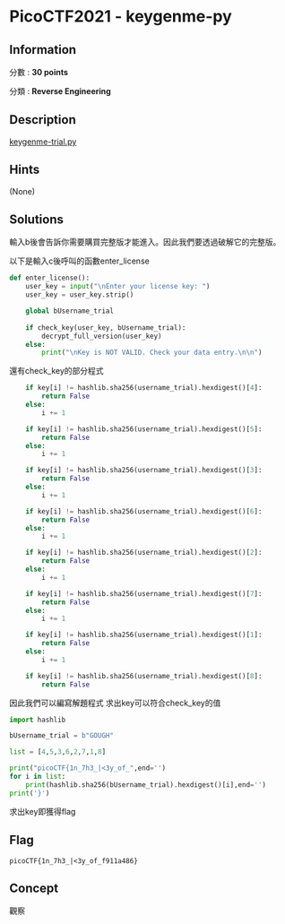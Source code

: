 # PicoCTF2021 - keygenme-py

## Information

分數 : **30 points**

分類 : **Reverse Engineering**

## Description

[keygenme-trial.py](./keygenme-trial.py)

## Hints

(None)

## Solutions

輸入b後會告訴你需要購買完整版才能進入。因此我們要透過破解它的完整版。

以下是輸入c後呼叫的函數enter_license
```py
def enter_license():
    user_key = input("\nEnter your license key: ")
    user_key = user_key.strip()

    global bUsername_trial
    
    if check_key(user_key, bUsername_trial):
        decrypt_full_version(user_key)
    else:
        print("\nKey is NOT VALID. Check your data entry.\n\n")
```
還有check_key的部分程式
```py
    if key[i] != hashlib.sha256(username_trial).hexdigest()[4]:
        return False
    else:
        i += 1

    if key[i] != hashlib.sha256(username_trial).hexdigest()[5]:
        return False
    else:
        i += 1

    if key[i] != hashlib.sha256(username_trial).hexdigest()[3]:
        return False
    else:
        i += 1

    if key[i] != hashlib.sha256(username_trial).hexdigest()[6]:
        return False
    else:
        i += 1

    if key[i] != hashlib.sha256(username_trial).hexdigest()[2]:
        return False
    else:
        i += 1

    if key[i] != hashlib.sha256(username_trial).hexdigest()[7]:
        return False
    else:
        i += 1

    if key[i] != hashlib.sha256(username_trial).hexdigest()[1]:
        return False
    else:
        i += 1

    if key[i] != hashlib.sha256(username_trial).hexdigest()[8]:
        return False
```

因此我們可以編寫解題程式
求出key可以符合check_key的值

```py
import hashlib

bUsername_trial = b"GOUGH"

list = [4,5,3,6,2,7,1,8]

print("picoCTF{1n_7h3_|<3y_of_",end='')
for i in list:
    print(hashlib.sha256(bUsername_trial).hexdigest()[i],end='')
print('}')
```
求出key即獲得flag

## Flag
``picoCTF{1n_7h3_|<3y_of_f911a486}``

## Concept
觀察
